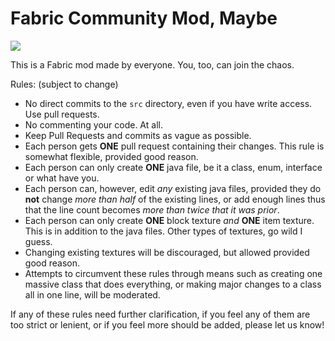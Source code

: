 # Fabric Community Mod, Maybe

<img src="https://i.imgur.com/WtGipgm.png" />

This is a Fabric mod made by everyone. You, too, can join the chaos.

Rules: (subject to change)
- No direct commits to the `src` directory, even if you have write access. Use pull requests.
- No commenting your code. At all.
- Keep Pull Requests and commits as vague as possible.
- Each person gets **ONE** pull request containing their changes. This rule is somewhat flexible, provided good reason.
- Each person can only create **ONE** java file, be it a class, enum, interface or what have you.
- Each person can, however, edit *any* existing java files, provided they do **not** change *more than half* of the existing lines, or add enough lines thus that the line count becomes *more than twice that it was prior*.
- Each person can only create **ONE** block texture *and* **ONE** item texture. This is in addition to the java files. Other types of textures, go wild I guess.
- Changing existing textures will be discouraged, but allowed provided good reason.
- Attempts to circumvent these rules through means such as creating one massive class that does everything, or making major changes to a class all in one line, will be moderated.

If any of these rules need further clarification, if you feel any of them are too strict or lenient, or if you feel more should be added, please let us know!

